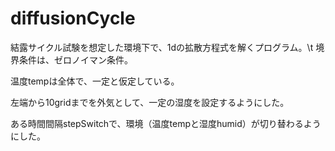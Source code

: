 # diffusionCycle
結露サイクル試験を想定した環境下で、1dの拡散方程式を解くプログラム。\t
境界条件は、ゼロノイマン条件。

温度tempは全体で、一定と仮定している。

左端から10gridまでを外気として、一定の湿度を設定するようにした。

ある時間間隔stepSwitchで、環境（温度tempと湿度humid）が切り替わるようにした。
